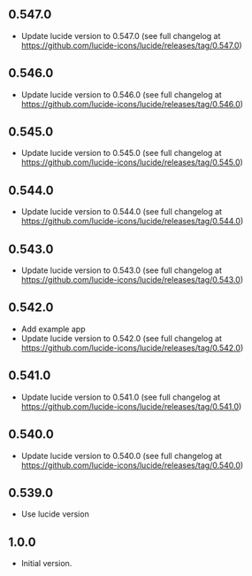 ## 0.547.0
- Update lucide version to 0.547.0 (see full changelog at https://github.com/lucide-icons/lucide/releases/tag/0.547.0)

## 0.546.0
- Update lucide version to 0.546.0 (see full changelog at https://github.com/lucide-icons/lucide/releases/tag/0.546.0)

## 0.545.0
- Update lucide version to 0.545.0 (see full changelog at https://github.com/lucide-icons/lucide/releases/tag/0.545.0)

## 0.544.0
- Update lucide version to 0.544.0 (see full changelog at https://github.com/lucide-icons/lucide/releases/tag/0.544.0)

## 0.543.0
- Update lucide version to 0.543.0 (see full changelog at https://github.com/lucide-icons/lucide/releases/tag/0.543.0)

## 0.542.0
- Add example app
- Update lucide version to 0.542.0 (see full changelog at https://github.com/lucide-icons/lucide/releases/tag/0.542.0)

## 0.541.0

- Update lucide version to 0.541.0 (see full changelog at https://github.com/lucide-icons/lucide/releases/tag/0.541.0)

## 0.540.0

- Update lucide version to 0.540.0 (see full changelog at https://github.com/lucide-icons/lucide/releases/tag/0.540.0)

## 0.539.0

- Use lucide version

## 1.0.0

- Initial version.
